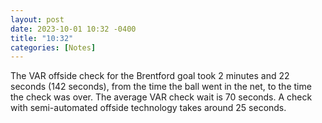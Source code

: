 ```yaml
---
layout: post
date: 2023-10-01 10:32 -0400
title: "10:32"
categories: [Notes]
---
```


The VAR offside check for the Brentford goal took 2 minutes and 22 seconds (142 seconds), from the time the ball went in the net, to the time the check was over. The average VAR check wait is 70 seconds. A check with semi-automated offside technology takes around 25 seconds.